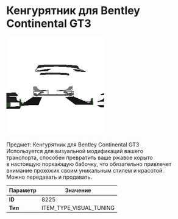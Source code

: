 # Кенгурятник для Bentley Continental GT3

![Item Image](../img/8225.webp?raw=true)

Предмет: Кенгурятник для Bentley Continental GT3<br>Используется для визуальной модификаций вашего<br>транспорта, способен превратить ваше ржавое корыто<br>в настоящую порхающую бабочку, что обязательно привлечет<br>внимание прохожих своим уникальным стилем и красотой.<br>Можно передавать и продавать.


| Параметр | Значение |
|----------|----------|
| **ID** | 8225 |
| **Тип** | ITEM_TYPE_VISUAL_TUNING |

